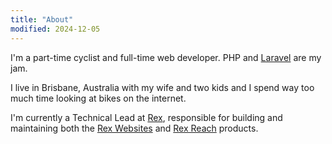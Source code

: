 ```yaml
---
title: "About"
modified: 2024-12-05
---
```

I'm a part-time cyclist and full-time web developer. PHP and [Laravel](https://laravel.com) are my jam.

I live in Brisbane, Australia with my wife and two kids and I spend way too much time looking at bikes on the internet.

I'm currently a Technical Lead at [Rex](https://www.rexsoftware.com/), responsible for building and maintaining both the [Rex Websites](https://www.rexsoftware.com/products/real-estate-websites) and [Rex Reach](https://www.rexsoftware.com/products/real-estate-marketing) products.
